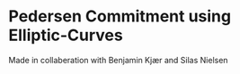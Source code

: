 # Pedersen Commitment using Elliptic-Curves

Made in collaberation with Benjamin Kjær and Silas Nielsen 
